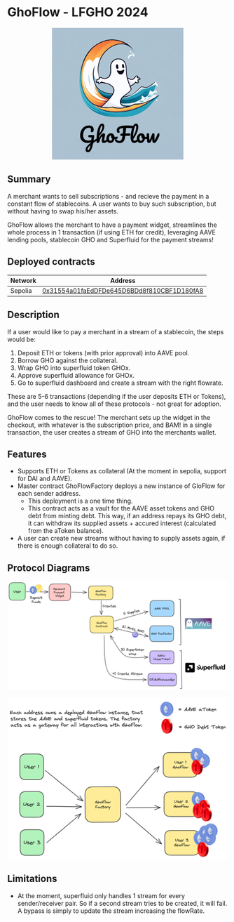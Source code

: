 # GhoFlow - LFGHO 2024

<p align="center">
  <img src="img/logo.jpg" alt="Logo" width="300">
</p>

## Summary

A merchant wants to sell subscriptions - and recieve the payment in a constant flow of stablecoins. A user wants to buy such subscription, but without having to swap his/her assets. 

GhoFlow allows the merchant to have a payment widget, streamlines the whole process in 1 transaction (if using ETH for credit), leveraging AAVE lending pools, stablecoin GHO and Superfluid for the payment streams!

## Deployed contracts

| Network | Address |
| --------------- | --------------- |
| Sepolia   | [0x31554a01faEdDFDe645D6BDd8f810CBF1D180fA8](https://sepolia.etherscan.io/address/0x31554a01faEdDFDe645D6BDd8f810CBF1D180fA8)  |


## Description

If a user would like to pay a merchant in a stream of a stablecoin, the steps would be:

1) Deposit ETH or tokens (with prior approval) into AAVE  pool.
2) Borrow GHO against the collateral.
3) Wrap GHO into superfluid token GHOx.
4) Approve superfluid allowance for GHOx.
5) Go to superfluid dashboard and create a stream with the right flowrate.

These are 5-6 transactions (depending if the user deposits ETH or Tokens), and the user needs to know all of these protocols - not great for adoption.

GhoFlow comes to the rescue! The merchant sets up the widget in the checkout, with whatever is the subscription price, and BAM! in a single transaction, the user creates a stream of GHO into the merchants wallet. 

## Features

- Supports ETH or Tokens as collateral (At the moment in sepolia, support for DAI and AAVE).
- Master contract GhoFlowFactory deploys a new instance of GloFlow for each sender address.
    - This deployment is a one time thing.
    - This contract acts as a vault for the AAVE asset tokens and GHO debt from minting debt. This way, if an address repays its GHO debt, it can withdraw its supplied assets + accured interest (calculated from the aToken balance).
- A user can create new streams without having to supply assets again, if there is enough collateral to do so.


## Protocol Diagrams

![flow_1](img/diagram_1.png)

![flow_2](img/diagram_2.png)


## Limitations

- At the moment, superfluid only handles 1 stream for every sender/receiver pair. So if a second stream tries to be created, it will fail. A bypass is simply to update the stream increasing the flowRate.
